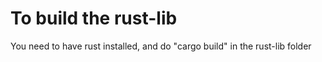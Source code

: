 # To build the rust-lib

You need to have rust installed, and do "cargo build" in the rust-lib folder
